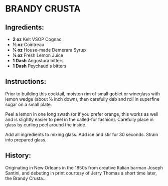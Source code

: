 # BRANDY CRUSTA

## Ingredients:
- **2 oz** Kelt VSOP Cognac
- **½ oz** Cointreau
- **¼ oz** House-made Demerara Syrup
- **¼ oz** Fresh Lemon Juice
- **1 Dash** Angostura bitters
- **1 Dash** Peychaud's bitters

## Instructions:
Prior to building this cocktail, moisten rim of small goblet or wineglass with lemon wedge (about ½ inch down), then carefully dab and roll in superfine sugar on a small plate.

Peel a lemon in one long swath (or if you prefer orange, this works as well and is slightly easier to peel in the called-for fashion). Carefully place in glass by curling peel around the inside.

Add all ingredients to mixing glass. Add ice and stir for 30 seconds. Strain into prepared glass.

## History:
Originating in New Orleans in the 1850s from creative Italian barman Joseph Santini, and debuting in print courtesy of Jerry Thomas a short time later, the Brandy Crusta...
